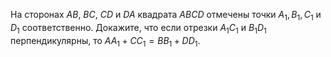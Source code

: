На сторонах  $AB$, $BC$, $CD$ и $DA$ квадрата $ABCD$ отмечены точки ${{A}_{1}},{{B}_{1}},{{C}_{1}}$ и ${{D}_{1}}$ соответственно. Докажите, что если отрезки ${{A}_{1}}{{C}_{1}}$ и ${{B}_{1}}{{D}_{1}}$   перпендикулярны, то $A{{A}_{1}}+C{{C}_{1}}=B{{B}_{1}}+D{{D}_{1}}$.